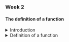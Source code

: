 ### Week 2

#### The definition of a function

<details>
  <summary>Introduction</summary>
  
A function is a relation between a set of inputs and a set of outputs so that each input maps to exactly one output.

The concept of a funciton is a central to computer programming.

Most of what a programmer writes consists of "functions" that do parts of the work of the program.

</details>

<details>
  <summary>Definition of a function</summary>
  
```mermaid
Set 1 ─────▶ [ function ] ─────▶ Set 2

           ↘                ↙
             Collection of things:
               numbers,  
               letters,...
```

</details>


